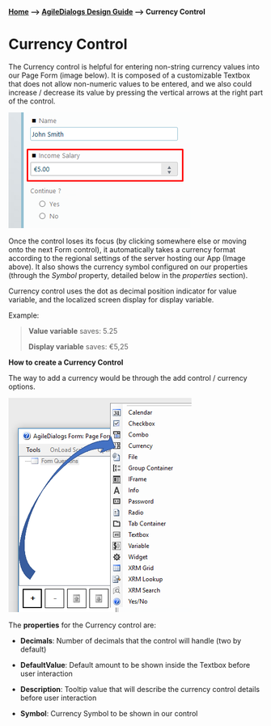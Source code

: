 __[Home](/) --> [AgileDialogs Design Guide](/guides/AgileDialogs-DesignGuide.md) --> Currency Control__

# Currency Control

The Currency control is helpful for entering non-string currency values into
our Page Form (image below). It is composed of a customizable Textbox that does
not allow non-numeric values to be entered, and we also could increase /
decrease its value by pressing the vertical arrows at the right part of the
control.

![](../media/AgileDialogsDesignGuide/CurrencyControl_01.png)

Once the control loses its focus (by clicking somewhere else or moving onto the
next Form control), it automatically takes a currency format according to the
regional settings of the server hosting our App (Image above). It also shows the
currency symbol configured on our properties (through the *Symbol* property,
detailed below in the *properties* section).

Currency control uses the dot as decimal position indicator for value variable,
and the localized screen display for display variable.

Example:

>   **Value variable** saves: 5.25
>   
>   **Display variable** saves: €5,25

**How to create a Currency Control**

The way to add a currency would be through the add control / currency options.

![](../media/AgileDialogsDesignGuide/CurrencyControl_02.png)

The **properties** for the Currency control are:

-   **Decimals**: Number of decimals that the control will handle (two by
    default)

-   **DefaultValue**: Default amount to be shown inside the Textbox
    before user interaction

-   **Description**: Tooltip value that will describe the currency control
    details before user interaction

-   **Symbol**: Currency Symbol to be shown in our control
